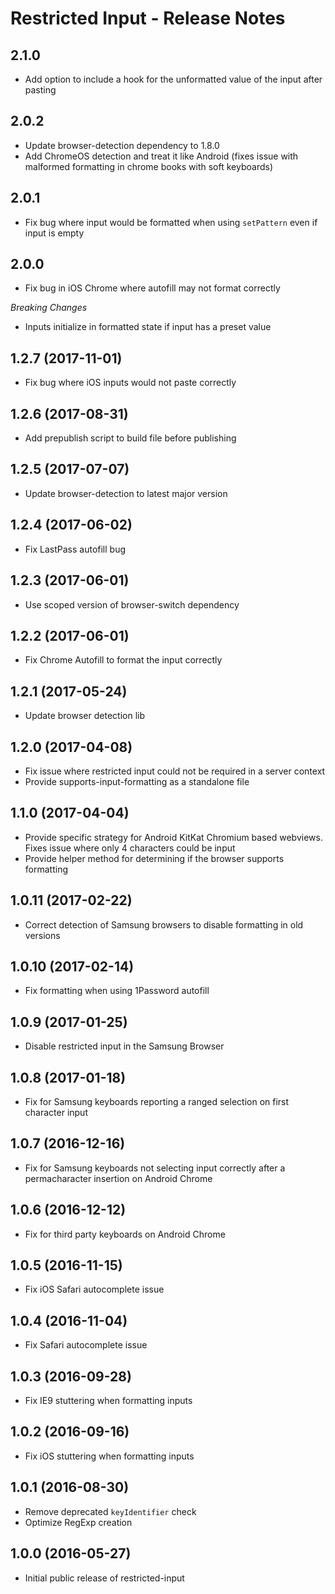 # Restricted Input - Release Notes

## 2.1.0

- Add option to include a hook for the unformatted value of the input after pasting

## 2.0.2

- Update browser-detection dependency to 1.8.0
- Add ChromeOS detection and treat it like Android (fixes issue with malformed formatting in chrome books with soft keyboards)

## 2.0.1

- Fix bug where input would be formatted when using `setPattern` even if input is empty

## 2.0.0

- Fix bug in iOS Chrome where autofill may not format correctly

_Breaking Changes_

- Inputs initialize in formatted state if input has a preset value

## 1.2.7 (2017-11-01)

- Fix bug where iOS inputs would not paste correctly

## 1.2.6 (2017-08-31)

- Add prepublish script to build file before publishing

## 1.2.5 (2017-07-07)

- Update browser-detection to latest major version

## 1.2.4 (2017-06-02)

- Fix LastPass autofill bug

## 1.2.3 (2017-06-01)

- Use scoped version of browser-switch dependency

## 1.2.2 (2017-06-01)

- Fix Chrome Autofill to format the input correctly

## 1.2.1 (2017-05-24)

- Update browser detection lib

## 1.2.0 (2017-04-08)

- Fix issue where restricted input could not be required in a server context
- Provide supports-input-formatting as a standalone file

## 1.1.0 (2017-04-04)

- Provide specific strategy for Android KitKat Chromium based webviews. Fixes issue where only 4 characters could be input
- Provide helper method for determining if the browser supports formatting

## 1.0.11 (2017-02-22)

- Correct detection of Samsung browsers to disable formatting in old versions

## 1.0.10 (2017-02-14)

- Fix formatting when using 1Password autofill

## 1.0.9 (2017-01-25)

- Disable restricted input in the Samsung Browser

## 1.0.8 (2017-01-18)

- Fix for Samsung keyboards reporting a ranged selection on first character input

## 1.0.7 (2016-12-16)

- Fix for Samsung keyboards not selecting input correctly after a permacharacter insertion on Android Chrome

## 1.0.6 (2016-12-12)

- Fix for third party keyboards on Android Chrome

## 1.0.5 (2016-11-15)

- Fix iOS Safari autocomplete issue

## 1.0.4 (2016-11-04)

- Fix Safari autocomplete issue

## 1.0.3 (2016-09-28)

- Fix IE9 stuttering when formatting inputs

## 1.0.2 (2016-09-16)

- Fix iOS stuttering when formatting inputs

## 1.0.1 (2016-08-30)

- Remove deprecated `keyIdentifier` check
- Optimize RegExp creation

## 1.0.0 (2016-05-27)

- Initial public release of restricted-input
